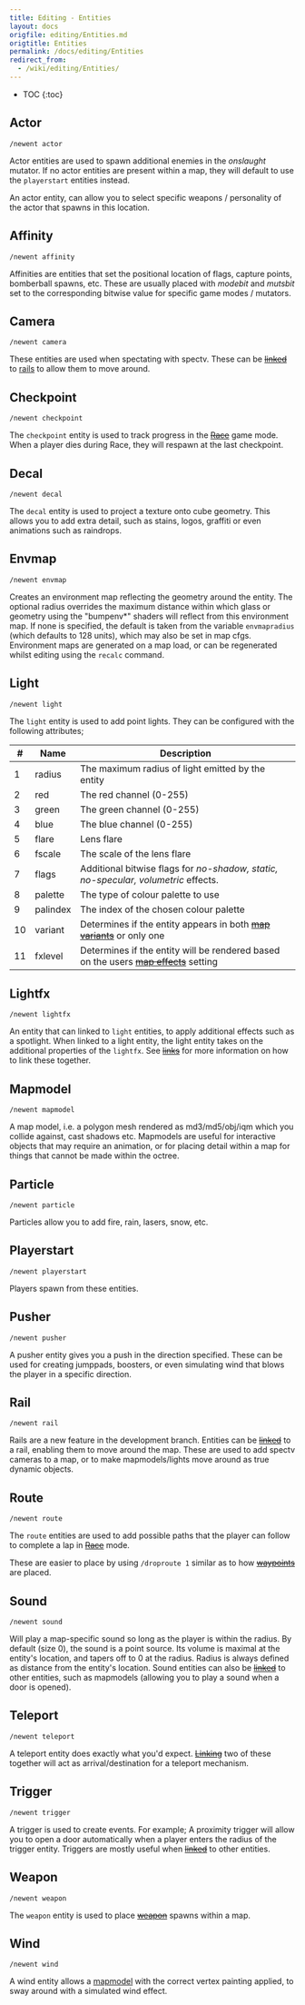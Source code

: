 ```yaml
---
title: Editing - Entities
layout: docs
origfile: editing/Entities.md
origtitle: Entities
permalink: /docs/editing/Entities
redirect_from:
  - /wiki/editing/Entities/
---
```

* TOC
{:toc}
## Actor

`/newent actor`

Actor entities are used to spawn additional enemies in the *onslaught* mutator. If no actor entities are present within a map, they will default to use the `playerstart` entities instead.

An actor entity, can allow you to select specific weapons / personality of the actor that spawns in this location.

## Affinity

`/newent affinity`

Affinities are entities that set the positional location of flags, capture points, bomberball spawns, etc.
These are usually placed with *modebit* and *mutsbit* set to the corresponding bitwise value for specific game modes / mutators.

## Camera

`/newent camera`

These entities are used when spectating with spectv. These can be ~~[linked](Editing-Linking)~~ to [rails](#rails) to allow them to move around.

## Checkpoint

`/newent checkpoint`

The `checkpoint` entity is used to track progress in the ~~[Race](Race)~~ game mode. When a player dies during Race, they will respawn at the last checkpoint.

## Decal

`/newent decal`

The `decal` entity is used to project a texture onto cube geometry. This allows you to add extra detail, such as stains, logos, graffiti or even animations such as raindrops.

## Envmap

`/newent envmap`

Creates an environment map reflecting the geometry around the entity.  The optional radius overrides the maximum distance within which glass or geometry using the  "bumpenv*" shaders will reflect from this environment map. If none is specified, the default is taken from the variable `envmapradius` (which defaults to 128 units), which may also be set in map cfgs. Environment maps are generated on a map load, or can be regenerated whilst editing using the `recalc` command.

## Light

`/newent light`

The `light` entity is used to add point lights. They can be configured with the following attributes;

| #  | Name     | Description         |
|----|----------|---------------------|
| 1  | radius   | The maximum radius of light emitted by the entity
| 2  | red      | The red channel (0-255)
| 3  | green    | The green channel (0-255)
| 4  | blue     | The blue channel (0-255)
| 5  | flare    | Lens flare
| 6  | fscale   | The scale of the lens flare
| 7  | flags    | Additional bitwise flags for *no-shadow, static, no-specular, volumetric* effects.
| 8  | palette  | The type of colour palette to use
| 9  | palindex | The index of the chosen colour palette
| 10 | variant  | Determines if the entity appears in both ~~[map variants](Editing-Variants)~~ or only one
| 11 | fxlevel  | Determines if the entity will be rendered based on the users ~~[map effects](Editing-Fxlevels)~~ setting

## Lightfx

`/newent lightfx`

An entity that can linked to `light` entities, to apply additional effects such as a spotlight. When linked to a light entity, the light entity takes on the additional properties of the `lightfx`. See ~~[links](Editing-Linking)~~ for more information on how to link these together.

## Mapmodel

`/newent mapmodel`

A map model, i.e. a polygon mesh rendered as md3/md5/obj/iqm which you collide against, cast shadows etc. Mapmodels are useful for interactive objects that may require an animation, or for placing detail within a map for things that cannot be made within the octree.

## Particle

`/newent particle`

Particles allow you to add fire, rain, lasers, snow, etc.

## Playerstart

`/newent playerstart`

Players spawn from these entities.

## Pusher

`/newent pusher`

A pusher entity gives you a push in the direction specified. These can be used for creating jumppads, boosters, or even simulating wind that blows the player in a specific direction.

## Rail

`/newent rail`

Rails are a new feature in the development branch. Entities can be ~~[linked](Editing-Linking)~~ to a rail, enabling them to move around the map. These are used to add spectv cameras to a map, or to make mapmodels/lights move around as true dynamic objects.

## Route

`/newent route`

The `route` entities are used to add possible paths that the player can follow to complete a lap in ~~[Race](Race)~~ mode.

These are easier to place by using `/droproute 1` similar as to how ~~[waypoints](Editing-Waypoints)~~ are placed.

## Sound

`/newent sound`

Will play a map-specific sound so long as the player is within the radius. By default (size 0), the sound is a point source. Its volume is maximal at the entity's location, and tapers off to 0 at the radius. Radius is always defined as distance from the entity's location. Sound entities can also be ~~[linked](Editing-Linking)~~ to other entities, such as mapmodels (allowing you to play a sound when a door is opened).

## Teleport

`/newent teleport`

A teleport entity does exactly what you'd expect. ~~[Linking](Editing-Linking)~~ two of these together will act as arrival/destination for a teleport mechanism.

## Trigger

`/newent trigger`

A trigger is used to create events. For example; A proximity trigger will allow you to open a door automatically when a player enters the radius of the trigger entity. Triggers are mostly useful when ~~[linked](Editing-Linking)~~ to other entities.

## Weapon

`/newent weapon`

The `weapon` entity is used to place ~~[weapon](Weapons-Guide)~~ spawns within a map.

## Wind

`/newent wind`

A wind entity allows a [mapmodel](#mapmodel) with the correct vertex painting applied, to sway around with a simulated wind effect.
